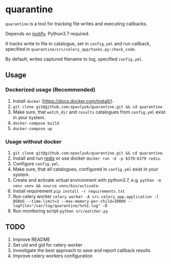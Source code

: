 # quarantine
``quarantine`` is a tool for tracking file writes and executing callbacks.

Depends on [inotify](http://man7.org/linux/man-pages/man7/inotify.7.html).
Python3.7 required.

It tracks write to file in catalogue, set in ``config.yml`` and run callback, specified in ``quarantine/src/celery_app/tasks.py:check_code``.

By default, writes captured filename to log, specified ``config.yml``.

## Usage
### Dockerized usage (Recommended)
1. Install ``docker`` (https://docs.docker.com/install/).
2. ``git clone git@github.com:opavlyuk/quarantine.git && cd quarantine``
3. Make sure, that ``watch_dir`` and ``results`` catalogues from ``config.yml`` exist in your system. 
4. ``docker-compose build``
5. ``docker-compose up``

### Usage without docker
1. ``git clone git@github.com:opavlyuk/quarantine.git && cd quarantine``.
2. Install and run [redis](https://redis.io/topics/quickstart) or use docker ``docker run -d -p 6379:6379 redis``.
3. Configure ``config.yml``.
4. Make sure, that all catalogues, configured in ``config.yml`` exist in your system.
5. Create and activate virtual environment with python3.7, e.g. ``python -m venv venv && source venv/bin/activate``.
6. Install requirement ``pip install -r requirements.txt``
7. Run celery worker ``celery worker -A src.celery_app.application -l DEBUG --time-limit=3 --max-memory-per-child=30000 --logfile="/var/log/quarantine/%n%I.log" -D``
8. Run monitoring script ``python src/watcher.py``

## TODO
1. Improve README
2. Set uid and gid for celery worker
3. Investigate the best approach to save and report callback results
4. Improve celery workers configuration
